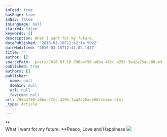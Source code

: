 ```yaml
---
inFeed: true
hasPage: true
inNav: false
inLanguage: null
starred: false
keywords: []
description: What I want for my future.
datePublished: '2016-03-18T12:42:14.592Z'
dateModified: '2016-03-18T12:41:02.147Z'
title: ''
author: []
sourcePath: _posts/2016-03-18-796a4f90-a8ba-47cc-a295-3aa2a25ace08.md
published: true
authors: []
publisher:
  name: null
  domain: null
  url: null
  favicon: null
url: 796a4f90-a8ba-47cc-a295-3aa2a25ace08/index.html
_type: Article

---
```

**  
What I want for my future. **Peace, Love and Happiness
![](https://the-grid-user-content.s3-us-west-2.amazonaws.com/e93d9ce4-a992-48b0-b87e-c881d9f795d5.jpg)